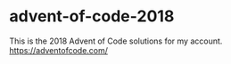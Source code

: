 # advent-of-code-2018

This is the 2018 Advent of Code solutions for my account.
https://adventofcode.com/
